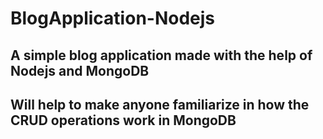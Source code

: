 # BlogApplication-Nodejs
## A simple blog application made with the help of Nodejs and MongoDB
## Will help to make anyone familiarize in how the CRUD operations work in MongoDB
